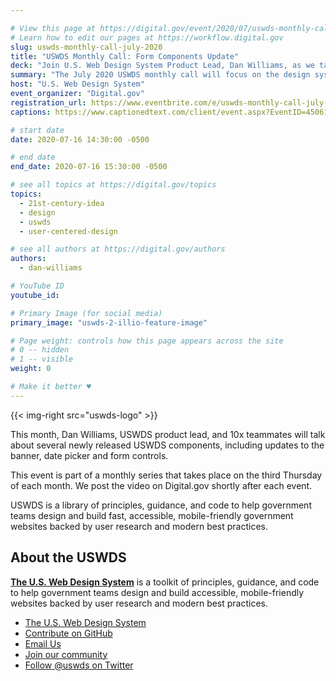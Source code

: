 ```yaml
---

# View this page at https://digital.gov/event/2020/07/uswds-monthly-call-july-2020
# Learn how to edit our pages at https://workflow.digital.gov
slug: uswds-monthly-call-july-2020
title: "USWDS Monthly Call: Form Components Update"
deck: "Join U.S. Web Design System Product Lead, Dan Williams, as we talk about the design system and answer your questions."
summary: "The July 2020 USWDS monthly call will focus on the design system’s banner, forms and date picker features. Members of the 10x forms team will join Dan Williams, USWDS product lead, who will facilitate a live question and answer session with event attendees."
host: "U.S. Web Design System"
event_organizer: "Digital.gov"
registration_url: https://www.eventbrite.com/e/uswds-monthly-call-july-2020-registration-96968989859
captions: https://www.captionedtext.com/client/event.aspx?EventID=4506109&CustomerID=321

# start date
date: 2020-07-16 14:30:00 -0500

# end date
end_date: 2020-07-16 15:30:00 -0500

# see all topics at https://digital.gov/topics
topics: 
  - 21st-century-idea
  - design
  - uswds
  - user-centered-design

# see all authors at https://digital.gov/authors
authors: 
  - dan-williams

# YouTube ID
youtube_id: 

# Primary Image (for social media)
primary_image: "uswds-2-illio-feature-image"

# Page weight: controls how this page appears across the site
# 0 -- hidden
# 1 -- visible
weight: 0

# Make it better ♥
---
```


{{< img-right src="uswds-logo" >}}

This month, Dan Williams, USWDS product lead, and 10x teammates will talk about several newly released USWDS components, including updates to the banner, date picker and form controls.  

This event is part of a monthly series that takes place on the third Thursday of each month. We post the video on Digital.gov shortly after each event.

USWDS is a library of principles, guidance, and code to help government teams design and build fast, accessible, mobile-friendly government websites backed by user research and modern best practices.

## About the USWDS
[**The U.S. Web Design System**](https://designsystem.digital.gov/) is a toolkit of principles, guidance, and code to help government teams design and build accessible, mobile-friendly websites backed by user research and modern best practices.

- [The U.S. Web Design System](https://designsystem.digital.gov/)
- [Contribute on GitHub](https://github.com/uswds/uswds/issues)
- [Email Us](mailto:uswds@support.digitalgov.gov)
- [Join our community](https://digital.gov/communities/uswds/)
- [Follow @uswds on Twitter](https://twitter.com/uswds)
